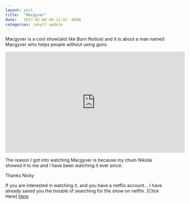 ```yaml
---
layout: post
title:  "Macgyver"
date:   2017-02-08 00:21:41 -0500
categories: jekyll update
---
```

Macgyver is a cool show(alot like Burn Notice) and it is about a man named Macgyver who helps people without using guns.

<iframe width="560" height="315" src="https://www.youtube.com/embed/UKTNWI0eYJ4" frameborder="0" allowfullscreen></iframe>
<br />

The reason I got into watching Macgyver is because my chum Nikolai showed it to me and I have been watching it ever since.

<span class="Flynnstyle"> Thanks Nicky </span>

If you are interested in watching it, and you have a netflix account... I have already saved you the trouble of searching for the show on netflix. [Click Here] [Here]

[Here]: https://www.netflix.com/login?nextpage=http%3A%2F%2Fwww.netflix.com%2FMovieDisplay%3Fmovieid%3D70019343

